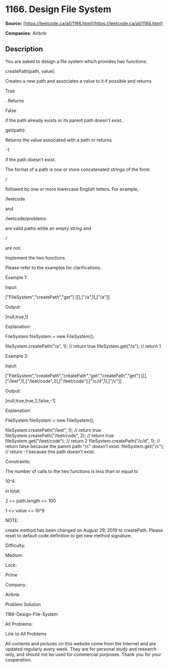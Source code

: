 # 1166. Design File System

**Source:** [https://leetcode.ca/all/1166.html](https://leetcode.ca/all/1166.html)

**Companies:** Airbnb

## Description

You are asked to design a file system which provides two functions:

createPath(path, value):

Creates a new path and associates a value
            to it if possible and returns

True

. Returns

False

if
            the path already exists or its parent path doesn't exist.

get(path):

Returns the value associated with a path or returns

-1

if
            the path doesn't exist.

The format of a path is one or more concatenated strings of the
        form:

/

followed by one or more lowercase English letters. For example,

/leetcode

and

/leetcode/problems

are valid paths while
        an empty string and

/

are not.

Implement the two functions.

Please refer to the examples for clarifications.

Example 1:

Input:

["FileSystem","createPath","get"]
[[],["/a",1],["/a"]]

Output:

[null,true,1]

Explanation:

FileSystem fileSystem = new FileSystem();

fileSystem.createPath("/a", 1); // return true
fileSystem.get("/a"); // return 1

Example 2:

Input:

["FileSystem","createPath","createPath","get","createPath","get"]
[[],["/leet",1],["/leet/code",2],["/leet/code"],["/c/d",1],["/c"]]

Output:

[null,true,true,2,false,-1]

Explanation:

FileSystem fileSystem = new FileSystem();

fileSystem.createPath("/leet", 1); // return true
fileSystem.createPath("/leet/code", 2); // return true
fileSystem.get("/leet/code"); // return 2
fileSystem.createPath("/c/d", 1); // return false because the parent path "/c" doesn't exist.
fileSystem.get("/c"); // return -1 because this path doesn't exist.

Constraints:

The number of calls to the two functions is less than or equal to

10^4

in total.

2 <= path.length <= 100

1 <= value <= 10^9

NOTE:

create method has been changed on August 29, 2019 to
        createPath. Please reset to default code definition to get new method signature.

Difficulty:

Medium

Lock:

Prime

Company:

Airbnb

Problem Solution

1166-Design-File-System

All Problems:

Link to All Problems

All contents and pictures on this website come from the Internet and are updated regularly every week. They are for personal study and research only, and should not be used for commercial purposes. Thank you for your cooperation.

